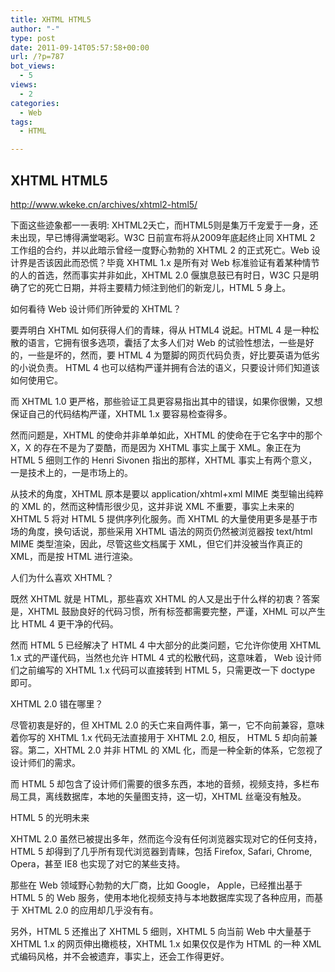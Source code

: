 ```yaml
---
title: XHTML HTML5
author: "-"
type: post
date: 2011-09-14T05:57:58+00:00
url: /?p=787
bot_views:
  - 5
views:
  - 2
categories:
  - Web
tags:
  - HTML

---
```

## XHTML HTML5
http://www.wkeke.cn/archives/xhtml2-html5/

下面这些迹象都一一表明: XHTML2夭亡，而HTML5则是集万千宠爱于一身，还未出现，早已博得满堂喝彩。W3C 日前宣布将从2009年底起终止同 XHTML 2 工作组的合约，并以此暗示曾经一度野心勃勃的 XHTML 2 的正式死亡。Web 设计界是否该因此而恐慌？毕竟 XHTML 1.x 是所有对 Web 标准验证有着某种情节的人的首选，然而事实并非如此，XHTML 2.0 偃旗息鼓已有时日，W3C 只是明确了它的死亡日期，并将主要精力倾注到他们的新宠儿，HTML 5 身上。

如何看待 Web 设计师们所钟爱的 XHTML？
  
要弄明白 XHTML 如何获得人们的青睐，得从 HTML4 说起。HTML 4 是一种松散的语言，它拥有很多选项，囊括了太多人们对 Web 的试验性想法，一些是好的，一些是坏的，然而，要 HTML 4 为蹩脚的网页代码负责，好比要英语为低劣的小说负责。 HTML 4 也可以结构严谨并拥有合法的语义，只要设计师们知道该如何使用它。
  
而 XHTML 1.0 更严格，那些验证工具更容易指出其中的错误，如果你很懒，又想保证自己的代码结构严谨，XHTML 1.x 要容易检查得多。
  
然而问题是，XHTML 的使命并非单单如此，XHTML 的使命在于它名字中的那个 X，X 的存在不是为了耍酷，而是因为 XHTML 事实上属于 XML。象正在为 HTML 5 细则工作的 Henri Sivonen 指出的那样，XHTML 事实上有两个意义，一是技术上的，一是市场上的。
  
从技术的角度，XHTML 原本是要以 application/xhtml+xml MIME 类型输出纯粹的 XML 的，然而这种情形很少见，这并非说 XML 不重要，事实上未来的 XHTML 5 将对 HTML 5 提供序列化服务。而 XHTML 的大量使用更多是基于市场的角度，换句话说，那些采用 XHTML 语法的网页仍然被浏览器按 text/html MIME 类型渲染，因此，尽管这些文档属于 XML，但它们并没被当作真正的 XML，而是按 HTML 进行渲染。

人们为什么喜欢 XHTML？
  
既然 XHTML 就是 HTML，那些喜欢 XHTML 的人又是出于什么样的初衷？答案是，XHTML 鼓励良好的代码习惯，所有标签都需要完整，严谨，XHML 可以产生比 HTML 4 更干净的代码。
  
然而 HTML 5 已经解决了 HTML 4 中大部分的此类问题，它允许你使用 XHTML 1.x 式的严谨代码，当然也允许 HTML 4 式的松散代码，这意味着， Web 设计师们之前编写的 XHTML 1.x 代码可以直接转到 HTML 5，只需更改一下 doctype 即可。

XHTML 2.0 错在哪里？
  
尽管初衷是好的，但 XHTML 2.0 的夭亡来自两件事，第一，它不向前兼容，意味着你写的 XHTML 1.x 代码无法直接用于 XHTML 2.0, 相反， HTML 5 却向前兼容。第二，XHTML 2.0 并非 HTML 的 XML 化，而是一种全新的体系，它忽视了设计师们的需求。
  
而 HTML 5 却包含了设计师们需要的很多东西，本地的音频，视频支持，多栏布局工具，离线数据库，本地的矢量图支持，这一切，XHTML 丝毫没有触及。

HTML 5 的光明未来
  
XHTML 2.0 虽然已被提出多年，然而迄今没有任何浏览器实现对它的任何支持，HTML 5 却得到了几乎所有现代浏览器到青睐，包括 Firefox, Safari, Chrome, Opera，甚至 IE8 也实现了对它的某些支持。
  
那些在 Web 领域野心勃勃的大厂商，比如 Google， Apple，已经推出基于 HTML 5 的 Web 服务，使用本地化视频支持与本地数据库实现了各种应用，而基于 XHTML 2.0 的应用却几乎没有有。
  
另外，HTML 5 还推出了 XHTML 5 细则，XHTML 5 向当前 Web 中大量基于 XHTML 1.x 的网页伸出橄榄枝，XHTML 1.x 如果仅仅是作为 HTML 的一种 XML 式编码风格，并不会被遗弃，事实上，还会工作得更好。